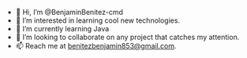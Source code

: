 - 👋 Hi, I’m @BenjaminBenitez-cmd
- 👀 I’m interested in learning cool new technologies.
- 🌱 I’m currently learning Java
- 💞️ I’m looking to collaborate on any project that catches my attention.
- 📫 Reach me at benitezbenjamin853@gmail.com.

